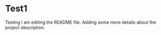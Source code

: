 # Test1
Testing
I am editing the README file. Adding some more details about the project description.
